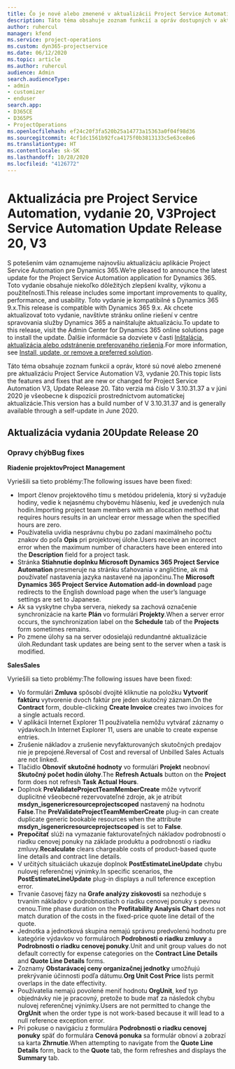 ```yaml
---
title: Čo je nové alebo zmenené v aktualizácii Project Service Automation, vydanie 20, V3
description: Táto téma obsahuje zoznam funkcií a opráv dostupných v aktualizácii Project Service Automation, vydanie 20, V3
author: ruhercul
manager: kfend
ms.service: project-operations
ms.custom: dyn365-projectservice
ms.date: 06/12/2020
ms.topic: article
ms.author: ruhercul
audience: Admin
search.audienceType:
- admin
- customizer
- enduser
search.app:
- D365CE
- D365PS
- ProjectOperations
ms.openlocfilehash: ef24c20f3fa520b25a14773a15363a0f04f98d36
ms.sourcegitcommit: 4cf1dc1561b92fca4175f0b3813133c5e63ce8e6
ms.translationtype: HT
ms.contentlocale: sk-SK
ms.lasthandoff: 10/28/2020
ms.locfileid: "4126772"
---
```

# <a name="project-service-automation-update-release-20-v3"></a><span data-ttu-id="9dcee-103">Aktualizácia pre Project Service Automation, vydanie 20, V3</span><span class="sxs-lookup"><span data-stu-id="9dcee-103">Project Service Automation Update Release 20, V3</span></span>

<span data-ttu-id="9dcee-104">S potešením vám oznamujeme najnovšiu aktualizáciu aplikácie Project Service Automation pre Dynamics 365.</span><span class="sxs-lookup"><span data-stu-id="9dcee-104">We’re pleased to announce the latest update for the Project Service Automation application for Dynamics 365.</span></span> <span data-ttu-id="9dcee-105">Toto vydanie obsahuje niekoľko dôležitých zlepšení kvality, výkonu a použiteľnosti.</span><span class="sxs-lookup"><span data-stu-id="9dcee-105">This release includes some important improvements to quality, performance, and usability.</span></span> <span data-ttu-id="9dcee-106">Toto vydanie je kompatibilné s Dynamics 365 9.x.</span><span class="sxs-lookup"><span data-stu-id="9dcee-106">This release is compatible with Dynamics 365 9.x.</span></span> <span data-ttu-id="9dcee-107">Ak chcete aktualizovať toto vydanie, navštívte stránku online riešení v centre spravovania služby Dynamics 365 a nainštalujte aktualizáciu.</span><span class="sxs-lookup"><span data-stu-id="9dcee-107">To update to this release, visit the Admin Center for Dynamics 365 online solutions page to install the update.</span></span> <span data-ttu-id="9dcee-108">Ďalšie informácie sa dozviete v časti [Inštalácia, aktualizácia alebo odstránenie preferovaného riešenia](https://docs.microsoft.com/power-platform/admin/install-remove-preferred-solution).</span><span class="sxs-lookup"><span data-stu-id="9dcee-108">For more information, see [Install, update, or remove a preferred solution](https://docs.microsoft.com/power-platform/admin/install-remove-preferred-solution).</span></span>

<span data-ttu-id="9dcee-109">Táto téma obsahuje zoznam funkcií a opráv, ktoré sú nové alebo zmenené pre aktualizáciu Project Service Automation V3, vydanie 20.</span><span class="sxs-lookup"><span data-stu-id="9dcee-109">This topic lists the features and fixes that are new or changed for Project Service Automation V3, Update Release 20.</span></span> <span data-ttu-id="9dcee-110">Táto verzia má číslo V 3.10.31.37 a v júni 2020 je všeobecne k dispozícii prostredníctvom automatickej aktualizácie.</span><span class="sxs-lookup"><span data-stu-id="9dcee-110">This version has a build number of V 3.10.31.37 and is generally available through a self-update in June 2020.</span></span>

## <a name="update-release-20"></a><span data-ttu-id="9dcee-111">Aktualizácia vydania 20</span><span class="sxs-lookup"><span data-stu-id="9dcee-111">Update Release 20</span></span>

### <a name="bug-fixes"></a><span data-ttu-id="9dcee-112">Opravy chýb</span><span class="sxs-lookup"><span data-stu-id="9dcee-112">Bug fixes</span></span>

<span data-ttu-id="9dcee-113">**Riadenie projektov**</span><span class="sxs-lookup"><span data-stu-id="9dcee-113">**Project Management**</span></span>

<span data-ttu-id="9dcee-114">Vyriešili sa tieto problémy:</span><span class="sxs-lookup"><span data-stu-id="9dcee-114">The following issues have been fixed:</span></span>

- <span data-ttu-id="9dcee-115">Import členov projektového tímu s metódou pridelenia, ktorý si vyžaduje hodiny, vedie k nejasnému chybovému hláseniu, keď je uvedených nula hodín.</span><span class="sxs-lookup"><span data-stu-id="9dcee-115">Importing project team members with an allocation method that requires hours results in an unclear error message when the specified hours are zero.</span></span>
- <span data-ttu-id="9dcee-116">Používatelia uvidia nesprávnu chybu po zadaní maximálneho počtu znakov do poľa **Opis** pri projektovej úlohe.</span><span class="sxs-lookup"><span data-stu-id="9dcee-116">Users receive an incorrect error when the maximum number of characters have been entered into the **Description** field for a project task.</span></span>
- <span data-ttu-id="9dcee-117">Stránka **Stiahnutie doplnku Microsoft Dynamics 365 Project Service Automation** presmeruje na stránku sťahovania v angličtine, ak má používateľ nastavenia jazyka nastavené na japončinu.</span><span class="sxs-lookup"><span data-stu-id="9dcee-117">The **Microsoft Dynamics 365 Project Service Automation add-in download** page redirects to the English download page when the user’s language settings are set to Japanese.</span></span>
- <span data-ttu-id="9dcee-118">Ak sa vyskytne chyba servera, niekedy sa zachová označenie synchronizácie na karte **Plán** vo formulári **Projekty**.</span><span class="sxs-lookup"><span data-stu-id="9dcee-118">When a server error occurs, the synchronization label on the **Schedule** tab of the **Projects** form sometimes remains.</span></span>
- <span data-ttu-id="9dcee-119">Po zmene úlohy sa na server odosielajú redundantné aktualizácie úloh.</span><span class="sxs-lookup"><span data-stu-id="9dcee-119">Redundant task updates are being sent to the server when a task is modified.</span></span>

<span data-ttu-id="9dcee-120">**Sales**</span><span class="sxs-lookup"><span data-stu-id="9dcee-120">**Sales**</span></span>

<span data-ttu-id="9dcee-121">Vyriešili sa tieto problémy:</span><span class="sxs-lookup"><span data-stu-id="9dcee-121">The following issues have been fixed:</span></span>

- <span data-ttu-id="9dcee-122">Vo formulári **Zmluva** spôsobí dvojité kliknutie na položku **Vytvoriť faktúru** vytvorenie dvoch faktúr pre jeden skutočný záznam.</span><span class="sxs-lookup"><span data-stu-id="9dcee-122">On the **Contract** form, double-clicking **Create Invoice** creates two invoices for a single actuals record.</span></span>
- <span data-ttu-id="9dcee-123">V aplikácii Internet Explorer 11 používatelia nemôžu vytvárať záznamy o výdavkoch.</span><span class="sxs-lookup"><span data-stu-id="9dcee-123">In Internet Explorer 11, users are unable to create expense entries.</span></span>
- <span data-ttu-id="9dcee-124">Zrušenie nákladov a zrušenie nevyfakturovaných skutočných predajov nie je prepojené.</span><span class="sxs-lookup"><span data-stu-id="9dcee-124">Reversal of Cost and reversal of Unbilled Sales Actuals are not linked.</span></span>
- <span data-ttu-id="9dcee-125">Tlačidlo **Obnoviť skutočné hodnoty** vo formulári **Projekt** neobnoví **Skutočný počet hodín úlohy**.</span><span class="sxs-lookup"><span data-stu-id="9dcee-125">The **Refresh Actuals** button on the **Project** form does not refresh **Task Actual Hours**.</span></span>
- <span data-ttu-id="9dcee-126">Doplnok **PreValidateProjectTeamMemberCreate** môže vytvoriť duplicitné všeobecné rezervovateľné zdroje, ak je atribút **msdyn_isgenericresourceprojectscoped** nastavený na hodnotu **False**.</span><span class="sxs-lookup"><span data-stu-id="9dcee-126">The **PreValidateProjectTeamMemberCreate** plug-in can create duplicate generic bookable resources when the attribute **msdyn_isgenericresourceprojectscoped** is set to **False**.</span></span>
- <span data-ttu-id="9dcee-127">**Prepočítať** slúži na vymazanie fakturovateľných nákladov podrobností o riadku cenovej ponuky na základe produktu a podrobností o riadku zmluvy.</span><span class="sxs-lookup"><span data-stu-id="9dcee-127">**Recalculate** clears chargeable costs of product-based quote line details and contract line details.</span></span>
- <span data-ttu-id="9dcee-128">V určitých situáciách ukazuje doplnok **PostEstimateLineUpdate** chybu nulovej referenčnej výnimky.</span><span class="sxs-lookup"><span data-stu-id="9dcee-128">In specific scenarios, the **PostEstimateLineUpdate** plug-in displays a null teference exception error.</span></span>
- <span data-ttu-id="9dcee-129">Trvanie časovej fázy na **Grafe analýzy ziskovosti** sa nezhoduje s trvaním nákladov v podrobnostiach o riadku cenovej ponuky s pevnou cenou.</span><span class="sxs-lookup"><span data-stu-id="9dcee-129">Time phase duration on the **Profitability Analysis Chart** does not match duration of the costs in the fixed-price quote line detail of the quote.</span></span>
- <span data-ttu-id="9dcee-130">Jednotka a jednotková skupina nemajú správnu predvolenú hodnotu pre kategórie výdavkov vo formulároch **Podrobnosti o riadku zmluvy** a **Podrobnosti o riadku cenovej ponuky**.</span><span class="sxs-lookup"><span data-stu-id="9dcee-130">Unit and unit group values do not default correctly for expense categories on the **Contract Line Details** and **Quote Line Details** forms.</span></span>
- <span data-ttu-id="9dcee-131">Zoznamy **Obstarávacej ceny organizačnej jednotky** umožňujú prekrývanie účinnosti podľa dátumu.</span><span class="sxs-lookup"><span data-stu-id="9dcee-131">**Org Unit Cost Price** lists permit overlaps in the date effectivity.</span></span>
- <span data-ttu-id="9dcee-132">Používatelia nemajú povolené meniť hodnotu **OrgUnit**, keď typ objednávky nie je pracovný, pretože to bude mať za následok chybu nulovej referenčnej výnimky.</span><span class="sxs-lookup"><span data-stu-id="9dcee-132">Users are not permitted to change the **OrgUnit** when the order type is not work-based because it will lead to a null reference exception error.</span></span>
- <span data-ttu-id="9dcee-133">Pri pokuse o navigáciu z formulára **Podrobnosti o riadku cenovej ponuky** späť do formulára **Cenová ponuka** sa formulár obnoví a zobrazí sa karta **Zhrnutie**.</span><span class="sxs-lookup"><span data-stu-id="9dcee-133">When attempting to navigate from the **Quote Line Details** form, back to the **Quote** tab, the form refreshes and displays the **Summary** tab.</span></span>
